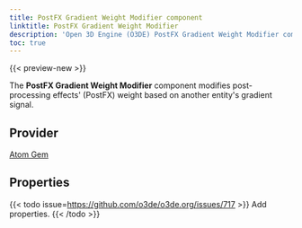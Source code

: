 ```yaml
---
title: PostFX Gradient Weight Modifier component
linktitle: PostFX Gradient Weight Modifier
description: 'Open 3D Engine (O3DE) PostFX Gradient Weight Modifier component reference.'
toc: true
---
```


{{< preview-new >}}

The **PostFX Gradient Weight Modifier** component modifies post-processing effects' (PostFX) weight based on another entity's gradient signal.


## Provider ##

[Atom Gem](/docs/user-guide/gems/reference/atom)


## Properties

{{< todo issue=https://github.com/o3de/o3de.org/issues/717 >}}
Add properties.
{{< /todo >}}